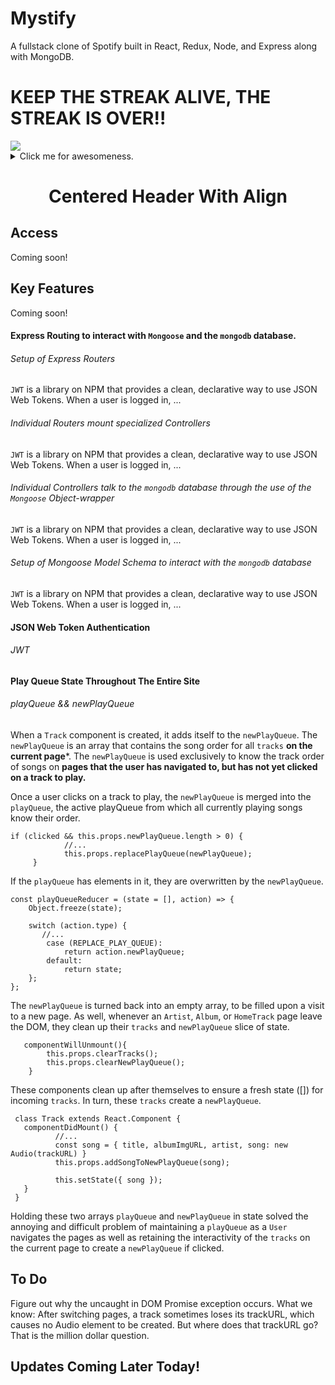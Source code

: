# Mystify
A fullstack clone of Spotify built in React, Redux, Node, and Express along with MongoDB.

#  KEEP THE STREAK ALIVE, THE STREAK IS OVER!!

<img src="./Mystify-Demo.gif" />

<details>
  <summary> Click me for awesomeness. </summary>
  
  # Awesomeness coming soon!
</details>

<h1 align="center"> Centered Header With Align </h1>

## Access
Coming soon!

## Key Features
Coming soon!


#### Express Routing to interact with ```Mongoose``` and the ```mongodb``` database.

###### Setup of Express Routers

```JWT``` is a library on NPM that provides a clean, declarative way to use JSON Web Tokens. When a user is logged in, ...

###### Individual Routers mount specialized Controllers

```JWT``` is a library on NPM that provides a clean, declarative way to use JSON Web Tokens. When a user is logged in, ... 

###### Individual Controllers talk to the ```mongodb``` database through the use of the ```Mongoose``` Object-wrapper

```JWT``` is a library on NPM that provides a clean, declarative way to use JSON Web Tokens. When a user is logged in, ...

###### Setup of Mongoose Model Schema to interact with the ```mongodb``` database

```JWT``` is a library on NPM that provides a clean, declarative way to use JSON Web Tokens. When a user is logged in, ...




#### JSON Web Token Authentication

###### JWT



#### Play Queue State Throughout The Entire Site

###### playQueue && newPlayQueue

When a ```Track``` component is created, it adds itself to the ```newPlayQueue```. The ```newPlayQueue``` is an array that contains the song order for all ```tracks``` **on the current page***. The ```newPlayQueue``` is used exclusively to know the track order of songs on **pages that the user has navigated to, but has not yet clicked on a track to play.** 

Once a user clicks on a track to play, the ```newPlayQueue``` is merged into the ```playQueue```, the active playQueue from which all currently playing songs know their order. 

``` 
if (clicked && this.props.newPlayQueue.length > 0) {
            //...
            this.props.replacePlayQueue(newPlayQueue);
     }
 ```
 
If the ```playQueue``` has elements in it, they are overwritten by the ```newPlayQueue```. 

```
const playQueueReducer = (state = [], action) => {
    Object.freeze(state);
    
    switch (action.type) {
       //...
        case (REPLACE_PLAY_QUEUE):
            return action.newPlayQueue;
        default:
            return state;
    };
};
```

The ```newPlayQueue``` is turned back into an empty array, to be filled upon a visit to a new page. As well, whenever an ```Artist```, ```Album```, or ```HomeTrack``` page leave the DOM, they clean up their ```tracks``` and ```newPlayQueue``` slice of state.

``` 
   componentWillUnmount(){
        this.props.clearTracks();
        this.props.clearNewPlayQueue();
    }
```

These components clean up after themselves to ensure a fresh state ([]) for incoming ```tracks```. In turn, these ```tracks``` create a ```newPlayQueue```. 

```
 class Track extends React.Component {
   componentDidMount() {
          //...
          const song = { title, albumImgURL, artist, song: new Audio(trackURL) }
          this.props.addSongToNewPlayQueue(song);

          this.setState({ song });
   }
 }
```
Holding these two arrays ```playQueue``` and ```newPlayQueue``` in state solved the annoying and difficult problem of maintaining a ```playQueue``` as a ```User``` navigates the pages as well as retaining the interactivity of the ```tracks``` on the current page to create a ```newPlayQueue``` if clicked.

## To Do
Figure out why the uncaught in DOM Promise exception occurs.
What we know:
After switching pages, a track sometimes loses its trackURL, which causes no Audio element to be created. But where does that trackURL go? That is the million dollar question. 

## Updates Coming Later Today!
